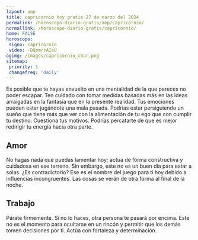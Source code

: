 ```yaml
---
layout: amp
title: capricornio hoy gratis 27 de marzo del 2024 
permalink: /horoscopo-diario-gratis/amp/capricornio/
normallink: /horoscopo-diario-gratis/capricornio/
home: FALSE
horoscopo:
 signo: capricornio
 video: -DQpmrrAIeU
ogimg: /images/capricornio_char.png
sitemap:
 priority: 1
 changefreq: 'daily'
---
```



Es posible que te hayas envuelto en una mentalidad de la que pareces no poder escapar. Ten cuidado con tomar medidas basadas más en las ideas arraigadas en la fantasía que en la presente realidad. Tus emociones pueden estar jugándote una mala pasada. Podrías estar persiguiendo un sueño que tiene más que ver con la alimentación de tu ego que con cumplir tu destino. Cuestiona tus motivos. Podrías percatarte de que es mejor redirigir tu energía hacia otra parte.

## Amor

No hagas nada que puedas lamentar hoy; actúa de forma constructiva y cuidadosa en ese terreno. Sin embargo, este no es un buen día para estar a solas. ¿Es contradictorio? Ese es el nombre del juego para ti hoy debido a influencias incongruentes. Las cosas se verán de otra forma al final de la noche.

## Trabajo

Párate firmemente. Si no lo haces, otra persona te pasará por encima. Este no es el momento para ocultarse en un rincón y permitir que los demás tomen decisiones por ti. Actúa con fortaleza y determinación.
